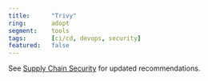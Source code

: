 ```yaml
---
title:      "Trivy"
ring:       adopt
segment:    tools
tags:       [ci/cd, devops, security]
featured:   false
---
```


See [Supply Chain Security](/methods-and-patterns/supply-chain-security/) for updated recommendations.
